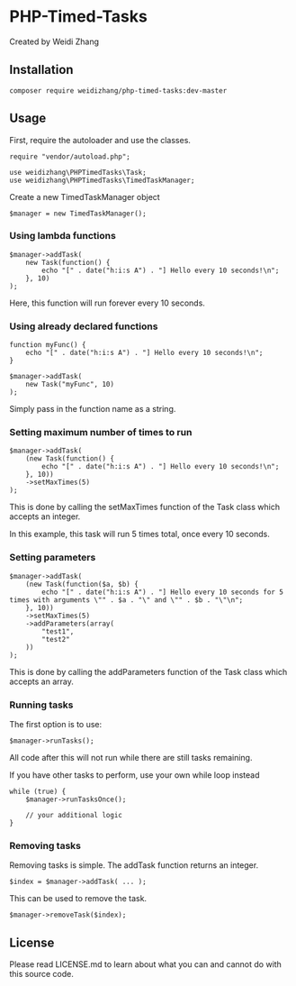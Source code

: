 # PHP-Timed-Tasks

Created by Weidi Zhang

## Installation

```
composer require weidizhang/php-timed-tasks:dev-master
```

## Usage

First, require the autoloader and use the classes.

```
require "vendor/autoload.php";

use weidizhang\PHPTimedTasks\Task;
use weidizhang\PHPTimedTasks\TimedTaskManager;
```

Create a new TimedTaskManager object

```
$manager = new TimedTaskManager();
```


### Using lambda functions

```
$manager->addTask(
	new Task(function() {
		echo "[" . date("h:i:s A") . "] Hello every 10 seconds!\n";
	}, 10)
);
```
Here, this function will run forever every 10 seconds.


### Using already declared functions

```
function myFunc() {
	echo "[" . date("h:i:s A") . "] Hello every 10 seconds!\n";
}

$manager->addTask(
	new Task("myFunc", 10)
);
```
Simply pass in the function name as a string.


### Setting maximum number of times to run

```
$manager->addTask(
	(new Task(function() {
		echo "[" . date("h:i:s A") . "] Hello every 10 seconds!\n";
	}, 10))
	->setMaxTimes(5)
);
```
This is done by calling the setMaxTimes function of the Task class which accepts an integer.

In this example, this task will run 5 times total, once every 10 seconds.


### Setting parameters

```
$manager->addTask(
	(new Task(function($a, $b) {
		echo "[" . date("h:i:s A") . "] Hello every 10 seconds for 5 times with arguments \"" . $a . "\" and \"" . $b . "\"\n";
	}, 10))
	->setMaxTimes(5)
	->addParameters(array(
		"test1",
		"test2"
	))
);
```
This is done by calling the addParameters function of the Task class which accepts an array.

### Running tasks
The first option is to use:
```
$manager->runTasks();
```
All code after this will not run while there are still tasks remaining.


If you have other tasks to perform, use your own while loop instead
```
while (true) {
	$manager->runTasksOnce();
	
	// your additional logic
}
```

### Removing tasks
Removing tasks is simple.
The addTask function returns an integer.
```
$index = $manager->addTask( ... );
```

This can be used to remove the task.
```
$manager->removeTask($index);
```

## License

Please read LICENSE.md to learn about what you can and cannot do with this source code.